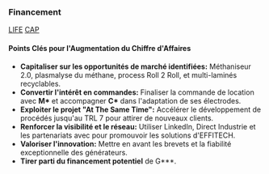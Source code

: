 ### Financement 
[LIFE](https://cinea.ec.europa.eu/life-calls-proposals-2025_en)
[CAP](https://agriculture.ec.europa.eu/common-agricultural-policy/financing-cap/cap-funds_en)

#### Points Clés pour l'Augmentation du Chiffre d'Affaires

*   **Capitaliser sur les opportunités de marché identifiées:** Méthaniseur 2.0, plasmalyse du méthane, process Roll 2 Roll, et multi-laminés recyclables.
*   **Convertir l'intérêt en commandes:** Finaliser la commande de location avec **M\*** et accompagner **C\*** dans l'adaptation de ses électrodes.
*   **Exploiter le projet "At The Same Time":** Accélérer le développement de procédés jusqu'au TRL 7 pour attirer de nouveaux clients.
*   **Renforcer la visibilité et le réseau:** Utiliser LinkedIn, Direct Industrie et les partenariats avec  pour promouvoir les solutions d'EFFITECH.
*   **Valoriser l'innovation:** Mettre en avant les brevets et la fiabilité exceptionnelle des générateurs.
 *   **Tirer parti du financement potentiel** de G***.
